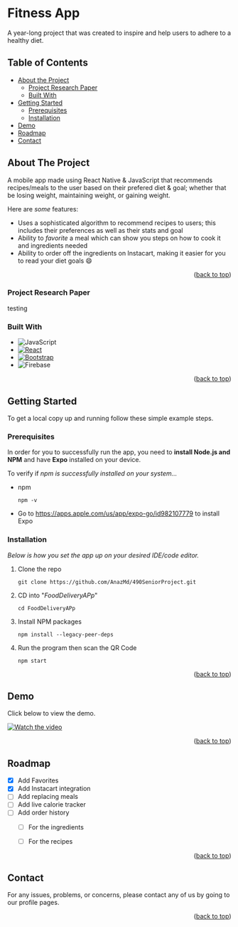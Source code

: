 # Fitness App
<a name="readme-top"></a>

A year-long project that was created to inspire and help users to adhere to a healthy diet.

## Table of Contents
- [About the Project](#about-the-project)
  - [Project Research Paper](#project-research-paper) 
  - [Built With](#built-with) 
- [Getting Started](#getting-started)
  - [Prerequisites](#prerequisites)
  - [Installation](#installation)
- [Demo](#demo)
- [Roadmap](#roadmap)
- [Contact](#contact)



<!-- ABOUT THE PROJECT -->
## About The Project

A mobile app made using React Native & JavaScript that recommends recipes/meals to the user based on their prefered diet & goal; whether that be losing weight, maintaining weight, or gaining weight.

Here are *some* features:
* Uses a sophisticated algorithm to recommend recipes to users; this includes their preferences as well as their stats and goal
* Ability to *favorite* a meal which can show you steps on how to cook it and ingredients needed
* Ability to order off the ingredients on Instacart, making it easier for you to read your diet goals :smile:


<p align="right">(<a href="#readme-top">back to top</a>)</p>

### Project Research Paper

<!-- For more detailed and thorough information about the project, how it works, its components, implementations, and design, you can view our _research paper on the project here:_ [Project_Paper.pdf](https://github.com/AnazMd/490SeniorProject/files/11470210/Project_Paper.pdf) -->

<a href="/Project_Paper.pdf" alt=""></a>

testing 


### Built With

* ![JavaScript](https://img.shields.io/badge/javascript-%23323330.svg?style=for-the-badge&logo=javascript&logoColor=%23F7DF1E)
* [![React][React.js]][React-url]
* [![Bootstrap][Bootstrap.com]][Bootstrap-url]
* ![Firebase](https://img.shields.io/badge/Firebase-039BE5?style=for-the-badge&logo=Firebase&logoColor=white)

<p align="right">(<a href="#readme-top">back to top</a>)</p>



<!-- GETTING STARTED -->
## Getting Started

To get a local copy up and running follow these simple example steps.

### Prerequisites

In order for you to successfully run the app, you need to **install Node.js and NPM** and have **Expo** installed on your device.
<br>

To verify if _npm is successfully installed on your system..._
* npm

  ```
  npm -v
  ```
  
* Go to https://apps.apple.com/us/app/expo-go/id982107779 to install Expo

### Installation

_Below is how you set the app up on your desired IDE/code editor._

1. Clone the repo
   ```
   git clone https://github.com/AnazMd/490SeniorProject.git
   ```   
2. CD into "_FoodDeliveryAPp_"
   ```
   cd FoodDeliveryAPp
   ```
3. Install NPM packages
   ```
   npm install --legacy-peer-deps
   ```
4. Run the program then scan the QR Code
   ```
   npm start
   ```

<p align="right">(<a href="#readme-top">back to top</a>)</p>



<!-- USAGE EXAMPLES -->
## Demo

Click below to view the demo.

[![Watch the video](https://img.youtube.com/vi/Ju3OgDplw1M/maxresdefault.jpg)](https://youtu.be/Ju3OgDplw1M)



<p align="right">(<a href="#readme-top">back to top</a>)</p>



<!-- ROADMAP -->
## Roadmap

- [x] Add Favorites
- [x] Add Instacart integration
- [ ] Add replacing meals
- [ ] Add live calorie tracker
- [ ] Add order history
  - [ ] For the ingredients
  - [ ] For the recipes 


<p align="right">(<a href="#readme-top">back to top</a>)</p>


<!-- CONTACT -->
## Contact

For any issues, problems, or concerns, please contact any of us by going to our profile pages.

<p align="right">(<a href="#readme-top">back to top</a>)</p>



<!-- ACKNOWLEDGMENTS -->
<!-- ## Acknowledgments

Use this space to list resources you find helpful and would like to give credit to. I've included a few of my favorites to kick things off!

* [Choose an Open Source License](https://choosealicense.com)
* [GitHub Emoji Cheat Sheet](https://www.webpagefx.com/tools/emoji-cheat-sheet)
* [Malven's Flexbox Cheatsheet](https://flexbox.malven.co/)
* [Malven's Grid Cheatsheet](https://grid.malven.co/)
* [Img Shields](https://shields.io)
* [GitHub Pages](https://pages.github.com)
* [Font Awesome](https://fontawesome.com)
* [React Icons](https://react-icons.github.io/react-icons/search)

<p align="right">(<a href="#readme-top">back to top</a>)</p> -->


<!-- MARKDOWN LINKS & IMAGES -->
<!-- https://www.markdownguide.org/basic-syntax/#reference-style-links -->
[contributors-shield]: https://img.shields.io/github/contributors/othneildrew/Best-README-Template.svg?style=for-the-badge
[contributors-url]: https://github.com/othneildrew/Best-README-Template/graphs/contributors
[forks-shield]: https://img.shields.io/github/forks/othneildrew/Best-README-Template.svg?style=for-the-badge
[forks-url]: https://github.com/othneildrew/Best-README-Template/network/members
[stars-shield]: https://img.shields.io/github/stars/othneildrew/Best-README-Template.svg?style=for-the-badge
[stars-url]: https://github.com/othneildrew/Best-README-Template/stargazers
[issues-shield]: https://img.shields.io/github/issues/othneildrew/Best-README-Template.svg?style=for-the-badge
[issues-url]: https://github.com/othneildrew/Best-README-Template/issues
[license-shield]: https://img.shields.io/github/license/othneildrew/Best-README-Template.svg?style=for-the-badge
[license-url]: https://github.com/othneildrew/Best-README-Template/blob/master/LICENSE.txt
[linkedin-shield]: https://img.shields.io/badge/-LinkedIn-black.svg?style=for-the-badge&logo=linkedin&colorB=555
[linkedin-url]: https://linkedin.com/in/othneildrew
[product-screenshot]: images/screenshot.png
[Next.js]: https://img.shields.io/badge/next.js-000000?style=for-the-badge&logo=nextdotjs&logoColor=white
[Next-url]: https://nextjs.org/
[React.js]: https://img.shields.io/badge/React-20232A?style=for-the-badge&logo=react&logoColor=61DAFB
[React-url]: https://reactjs.org/
[Vue.js]: https://img.shields.io/badge/Vue.js-35495E?style=for-the-badge&logo=vuedotjs&logoColor=4FC08D
[Vue-url]: https://vuejs.org/
[Angular.io]: https://img.shields.io/badge/Angular-DD0031?style=for-the-badge&logo=angular&logoColor=white
[Angular-url]: https://angular.io/
[Svelte.dev]: https://img.shields.io/badge/Svelte-4A4A55?style=for-the-badge&logo=svelte&logoColor=FF3E00
[Svelte-url]: https://svelte.dev/
[Laravel.com]: https://img.shields.io/badge/Laravel-FF2D20?style=for-the-badge&logo=laravel&logoColor=white
[Laravel-url]: https://laravel.com
[Bootstrap.com]: https://img.shields.io/badge/Bootstrap-563D7C?style=for-the-badge&logo=bootstrap&logoColor=white
[Bootstrap-url]: https://getbootstrap.com
[JQuery.com]: https://img.shields.io/badge/jQuery-0769AD?style=for-the-badge&logo=jquery&logoColor=white
[JQuery-url]: https://jquery.com 
